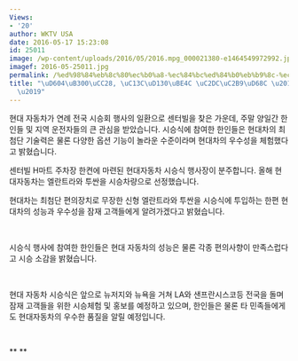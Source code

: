 ```yaml
---
Views:
- '20'
author: WKTV USA
date: 2016-05-17 15:23:08
id: 25011
image: /wp-content/uploads/2016/05/2016.mpg_000021380-e1464549972992.jpg
imagef: 2016-05-25011.jpg
permalink: /%ed%98%84%eb%8c%80%ec%b0%a8-%ec%84%bc%ed%84%b0%eb%b9%8c-%ec%8b%9c%ec%8a%b9%ed%9a%8c-%ec%84%b1%ed%99%a9/
title: "\uD604\uB300\uCC28, \uC13C\uD130\uBE4C \uC2DC\uC2B9\uD68C \u2018\uC131\uD669\
  \u2019"
---
```


현대 자동차가 연례 전국 시승회 행사의 일환으로 센터빌을 찾은 가운데, 주말 양일간 한인들 및 지역 운전자들의 큰 관심을 받았습니다. 시승식에 참여한 한인들은 현대차의 최첨단 기술력은 물론 다양한 옵션 기능이 놀라운 수준이라며 현대차의 우수성을 체험했다고 밝혔습니다.

센터빌 H마트 주차장 한켠에 마련된 현대자동차 시승식 행사장이 분주합니다. 올해 현대자동차는 엘란트라와 투싼을 시승차량으로 선정했습니다.

현대차는 최첨단 편의장치로 무장한 신형 엘란트라와 투싼을 시승식에 투입하는 한편 현대차의 성능과 우수성을 잠재 고객들에게 알려가겠다고 밝혔습니다.

&nbsp;

시승식 행사에 참여한 한인들은 현대 자동차의 성능은 물론 각종 편의사향이 만족스럽다고 시승 소감을 밝혔습니다.

&nbsp;

현대 자동차 시승식은 앞으로 뉴저지와 뉴욕을 거쳐 LA와 샌프란시스코등 전국을 돌며 잠재 고객들을 위한 시승체험 및 홍보를 예정하고 있으며, 한인들은 물론 타 민족들에게도 현대자동차의 우수한 품질을 알릴 예정입니다.

&nbsp;

** **